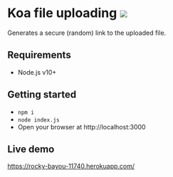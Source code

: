 # Koa file uploading ![](https://api.travis-ci.org/rm-yakovenko/koa-file-uploading.svg?branch=master)

Generates a secure (random) link to the uploaded file.

## Requirements

- Node.js v10+

## Getting started

- `npm i`
- `node index.js`
- Open your browser at http://localhost:3000 


## Live demo

https://rocky-bayou-11740.herokuapp.com/

